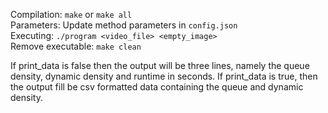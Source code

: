 Compilation: `make` or `make all` <br/>
Parameters: Update method parameters in `config.json` <br/>
Executing: `./program <video_file> <empty_image>` <br/>
Remove executable: `make clean` <br/>

If print_data is false then the output will be three lines, namely the queue density, dynamic density and runtime in seconds. If print_data is true, then the output fill be csv formatted data containing the queue and dynamic density.